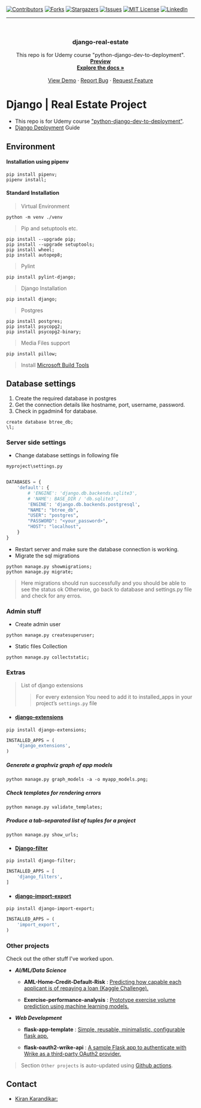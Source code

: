 <div id="top"></div>

[![Contributors][contributors-shield]][contributors-url]
[![Forks][forks-shield]][forks-url]
[![Stargazers][stars-shield]][stars-url]
[![Issues][issues-shield]][issues-url]
[![MIT License][license-shield]][license-url]
[![LinkedIn][linkedin-shield]][linkedin-url]

[contributors-shield]: https://img.shields.io/github/contributors/kiran-karandikar/django-real-estate?style=for-the-badge
[contributors-url]: https://github.com/Kiran-Karandikar/django-real-estate/graphs/contributors
[forks-shield]: https://img.shields.io/github/forks/Kiran-Karandikar/django-real-estate?style=for-the-badge
[forks-url]: https://github.com/Kiran-Karandikar/django-real-estate/network
[stars-shield]: https://img.shields.io/github/stars/Kiran-Karandikar/django-real-estate?style=for-the-badge
[stars-url]: https://github.com/Kiran-Karandikar/django-real-estate/stargazers
[issues-shield]: https://img.shields.io/github/issues/Kiran-Karandikar/django-real-estate?style=for-the-badge
[issues-url]: https://github.com/Kiran-Karandikar/django-real-estate/issues
[license-shield]: https://img.shields.io/github/license/Kiran-Karandikar/django-real-estate?style=for-the-badge
[license-url]: https://github.com/Kiran-Karandikar/django-real-estate/blob/master/LICENSE
[linkedin-shield]: https://img.shields.io/badge/-LinkedIn-black.svg?style=for-the-badge&logo=linkedin&colorB=555
[linkedin-url]: https://linkedin.com/in/kiran-karandikar

---

<!-- PROJECT LOGO -->
<br />
<div align="center">
<h3 align="center">django-real-estate</h3>
  <p align="center">
    This repo is for Udemy course "python-django-dev-to-deployment".     
    <br />    
    <a href="https://kiran-karandikar.github.io/django-real-estate"><strong>Preview</strong></a>
    <br />
    <a href="https://github.com/kiran-karandikar/django-real-estate"><strong>Explore the docs »</strong></a>
    <br />
    <br />
    <a href="https://github.com/kiran-karandikar/django-real-estate">View Demo</a>
    ·
    <a href="https://github.com/kiran-karandikar/django-real-estate/issues">Report Bug</a>
    ·
    <a href="https://github.com/kiran-karandikar/django-real-estate/issues">Request Feature</a>
  </p>
</div>

<!-- BADGES.MD Finish -->
<!-- BADGES.MD Finish -->
# Django | Real Estate Project
- This repo is for Udemy course 
["python-django-dev-to-deployment"](https://www.udemy.com/course/python-django-dev-to-deployment/).
- [Django Deployment](https://gist.github.com/bradtraversy/cfa565b879ff1458dba08f423cb01d71) Guide

## Environment
#### Installation using pipenv
```
pip install pipenv;
pipenv install;
```
#### Standard Installation
> Virtual Environment
```
python -m venv ./venv
```
> Pip and setuptools etc.
````
pip install --upgrade pip;
pip install --upgrade setuptools;
pip install wheel;
pip install autopep8;
````
> Pylint
```
pip install pylint-django;
```
> Django Installation
````
pip install django;
````
> Postgres
````
pip install postgres;
pip install psycopg2;
pip install psycopg2-binary;
````
> Media Files support
```
pip install pillow;
```

> Install [Microsoft Build Tools](https://visualstudio.microsoft.com/visual-cpp-build-tools/)
## Database settings
1. Create the required database in postgres
2. Get the connection details like hostname, port, username, password.
3. Check in pgadmin4 for database.
```postgresql
create database btree_db;
\l;
```
### Server side settings
- Change database settings in following file
````
myproject\settings.py
````
```python

DATABASES = {
    'default': {
        # 'ENGINE': 'django.db.backends.sqlite3',
        # 'NAME': BASE_DIR / 'db.sqlite3',
        'ENGINE': 'django.db.backends.postgresql',
        "NAME": "btree_db",
        "USER": "postgres",
        "PASSWORD": "<your_password>",
        "HOST": "localhost",
    }
}
```
- Restart server and make sure the database connection is working.
- Migrate the sql migrations
```
python manage.py showmigrations;
python manage.py migrate;
```
> Here migrations should run successfully and you should be able to see the status ok
> Otherwise, go back to database and settings.py file and check for any erros.

### Admin stuff

- Create admin user
```
python manage.py createsuperuser;
```
- Static files Collection
````
python manage.py collectstatic;
````

### Extras
> List of django extensions
>> For every extension You need to add it to installed_apps in your project’s ``settings.py`` file

- #### [django-extensions](https://django-extensions.readthedocs.io/en/latest/)

```
pip install django-extensions;
```
```python
INSTALLED_APPS = (
    'django_extensions',
)
```
##### Generate a graphviz graph of app models

```
python manage.py graph_models -a -o myapp_models.png;
```

##### Check templates for rendering errors

```
python manage.py validate_templates;
```
##### Produce a tab-separated list of tuples for a project

```
python manage.py show_urls;
```
- #### [Django-filter](https://django-filter.readthedocs.io/en/stable/index.html)
```
pip install django-filter;
```
```python
INSTALLED_APPS = [
    'django_filters',
]
```
- #### [django-import-export](https://django-import-export.readthedocs.io/en/latest/index.html)
```
pip install django-import-export;
```
```python
INSTALLED_APPS = (
    'import_export',
)
```







### Other projects

Check out the other stuff I've worked upon.

- **_AI/ML/Data Science_**

  - **AML-Home-Credit-Default-Risk** : [Predicting how capable each applicant is of repaying a loan \(Kaggle Challenge\).](https://github.com/Kiran-Karandikar/AML-Home-Credit-Default-Risk)

  - **Exercise-performance-analysis** : [Prototype exercise volume prediction using machine learning models.](https://github.com/Kiran-Karandikar/Exercise-performance-analysis)

- **_Web Development_**

  - **flask-app-template** : [Simple, reusable, minimalistic, configurable flask app.](https://github.com/Kiran-Karandikar/flask-app-template)

  - **flask-oauth2-wrike-api** : [A sample Flask app to authenticate with Wrike as a third-party OAuth2 provider.](https://github.com/Kiran-Karandikar/flask-oauth2-wrike-api)

> Section `Other projects` is auto-updated using [Github actions](https://github.com/features/actions).

<!-- CONTACT -->

## Contact

- [Kiran Karandikar:](mailto:connect.funnel.github@kirankarandikar.com)

